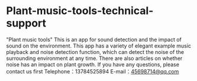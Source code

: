 # Plant-music-tools-technical-support
"Plant music tools"  This is an app for sound detection and the impact of sound on the environment. This app has a variety of elegant example music playback and noise detection function, which can detect the noise of the surrounding environment at any time. There are also articles on whether noise has an impact on plant growth.
If you have any questions, please contact us first
Telephone：13784525894    E-mail：45698714@qq.com
